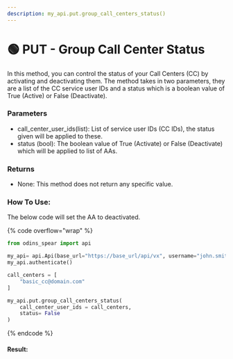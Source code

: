 ```yaml
---
description: my_api.put.group_call_centers_status()
---
```


# 🟢 PUT - Group Call Center Status

In this method, you can control the status of your Call Centers (CC) by activating and deactivating them. The method takes in two parameters, they are a list of the CC service user IDs and a status which is a boolean value of True (Active) or False (Deactivate).

### Parameters&#x20;

* call\_center\_user\_ids(list): List of service user IDs (CC IDs), the status given will be applied to these.
* status (bool): The boolean value of True (Activate) or False (Deactivate) which will be applied to list of AAs.

### Returns

* None: This method does not return any specific value.

### How To Use:

The below code will set the AA to deactivated.

{% code overflow="wrap" %}
```python
from odins_spear import api

my_api= api.Api(base_url="https://base_url/api/vx", username="john.smith", password="ODIN_INSTANCE_1")
my_api.authenticate()

call_centers = [
    "basic_cc@domain.com"
]

my_api.put.group_call_centers_status(
    call_center_user_ids = call_centers,
    status= False
)
```
{% endcode %}

#### Result:

<figure><img src="../../../.gitbook/assets/image (13).png" alt=""><figcaption></figcaption></figure>

